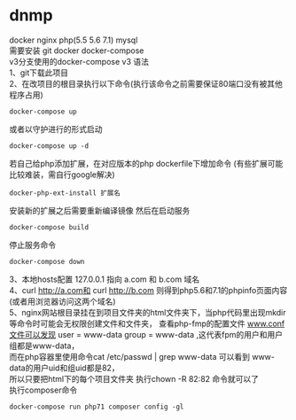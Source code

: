 # dnmp
docker nginx php(5.5 5.6 7.1) mysql  
需要安装 git docker docker-compose  
v3分支使用的docker-compose v3 语法  
1、git下载此项目  
2、在改项目的根目录执行以下命令(执行该命令之前需要保证80端口没有被其他程序占用)  
~~~
docker-compose up  
~~~
或者以守护进行的形式启动
~~~
docker-compose up -d
~~~
若自己给php添加扩展，在对应版本的php dockerfile下增加命令 (有些扩展可能比较难装，需自行google解决)
~~~
docker-php-ext-install 扩展名
~~~
安装新的扩展之后需要重新编译镜像 然后在启动服务
~~~
docker-compose build
~~~
停止服务命令
~~~
docker-compose down
~~~
3、本地hosts配置 127.0.0.1 指向 a.com 和 b.com 域名  
4、curl http://a.com和 curl http://b.com 则得到php5.6和7.1的phpinfo页面内容(或者用浏览器访问这两个域名)  
5、nginx网站根目录挂在到项目文件夹的html文件夹下，当php代码里出现mkdir等命令时可能会无权限创建文件和文件夹，
查看php-fmp的配置文件 www.conf文件可以发现 user = www-data group = www-data ,这代表fpm的用户和用户组都是www-data，  
而在php容器里使用命令cat /etc/passwd | grep www-data 可以看到 www-data的用户uid和组uid都是82，  
所以只要把html下的每个项目文件夹 执行chown -R 82:82 命令就可以了  
执行composer命令
~~~
docker-compose run php71 composer config -gl
~~~
